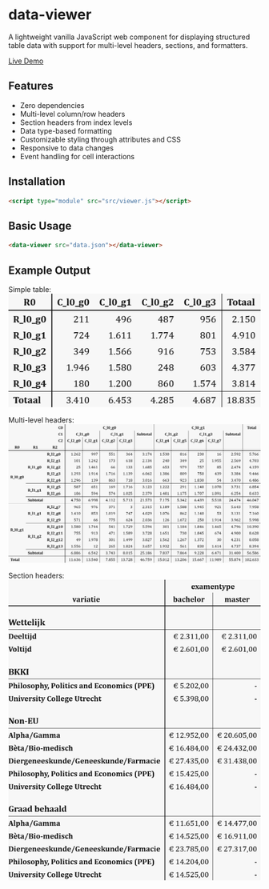 # data-viewer

A lightweight vanilla JavaScript web component for displaying structured table data with support for multi-level headers, sections, and formatters.

[Live Demo](https://lcvriend.github.io/wc-simple-table/)

## Features

- Zero dependencies
- Multi-level column/row headers
- Section headers from index levels
- Data type-based formatting
- Customizable styling through attributes and CSS
- Responsive to data changes
- Event handling for cell interactions

## Installation

```html
<script type="module" src="src/viewer.js"></script>
```

## Basic Usage

```html
<data-viewer src="data.json"></data-viewer>
```

## Example Output

Simple table:
![alt text](examples/simple-table-with-margins.png)

Multi-level headers:
![alt text](examples/multi-level-table.png)

Section headers:
![alt text](examples/table-with-section-headers.png)
